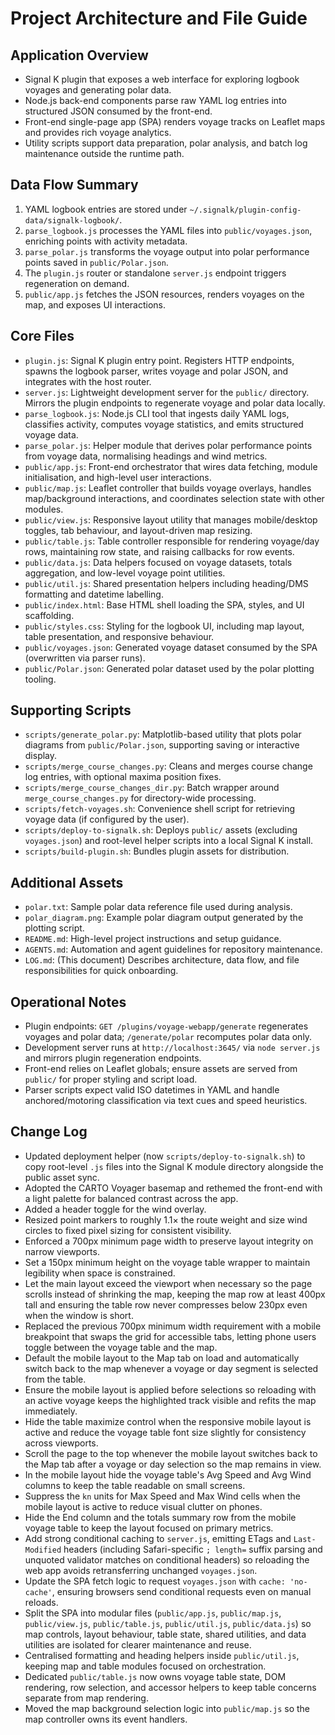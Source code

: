 # Project Architecture and File Guide

## Application Overview
- Signal K plugin that exposes a web interface for exploring logbook voyages and generating polar data.
- Node.js back-end components parse raw YAML log entries into structured JSON consumed by the front-end.
- Front-end single-page app (SPA) renders voyage tracks on Leaflet maps and provides rich voyage analytics.
- Utility scripts support data preparation, polar analysis, and batch log maintenance outside the runtime path.

## Data Flow Summary
1. YAML logbook entries are stored under `~/.signalk/plugin-config-data/signalk-logbook/`.
2. `parse_logbook.js` processes the YAML files into `public/voyages.json`, enriching points with activity metadata.
3. `parse_polar.js` transforms the voyage output into polar performance points saved in `public/Polar.json`.
4. The `plugin.js` router or standalone `server.js` endpoint triggers regeneration on demand.
5. `public/app.js` fetches the JSON resources, renders voyages on the map, and exposes UI interactions.

## Core Files
- `plugin.js`: Signal K plugin entry point. Registers HTTP endpoints, spawns the logbook parser, writes voyage and polar JSON, and integrates with the host router.
- `server.js`: Lightweight development server for the `public/` directory. Mirrors the plugin endpoints to regenerate voyage and polar data locally.
- `parse_logbook.js`: Node.js CLI tool that ingests daily YAML logs, classifies activity, computes voyage statistics, and emits structured voyage data.
- `parse_polar.js`: Helper module that derives polar performance points from voyage data, normalising headings and wind metrics.
- `public/app.js`: Front-end orchestrator that wires data fetching, module initialisation, and high-level user interactions.
- `public/map.js`: Leaflet controller that builds voyage overlays, handles map/background interactions, and coordinates selection state with other modules.
- `public/view.js`: Responsive layout utility that manages mobile/desktop toggles, tab behaviour, and layout-driven map resizing.
- `public/table.js`: Table controller responsible for rendering voyage/day rows, maintaining row state, and raising callbacks for row events.
- `public/data.js`: Data helpers focused on voyage datasets, totals aggregation, and low-level voyage point utilities.
- `public/util.js`: Shared presentation helpers including heading/DMS formatting and datetime labelling.
- `public/index.html`: Base HTML shell loading the SPA, styles, and UI scaffolding.
- `public/styles.css`: Styling for the logbook UI, including map layout, table presentation, and responsive behaviour.
- `public/voyages.json`: Generated voyage dataset consumed by the SPA (overwritten via parser runs).
- `public/Polar.json`: Generated polar dataset used by the polar plotting tooling.

## Supporting Scripts
- `scripts/generate_polar.py`: Matplotlib-based utility that plots polar diagrams from `public/Polar.json`, supporting saving or interactive display.
- `scripts/merge_course_changes.py`: Cleans and merges course change log entries, with optional maxima position fixes.
- `scripts/merge_course_changes_dir.py`: Batch wrapper around `merge_course_changes.py` for directory-wide processing.
- `scripts/fetch-voyages.sh`: Convenience shell script for retrieving voyage data (if configured by the user).
- `scripts/deploy-to-signalk.sh`: Deploys `public/` assets (excluding `voyages.json`) and root-level helper scripts into a local Signal K install.
- `scripts/build-plugin.sh`: Bundles plugin assets for distribution.

## Additional Assets
- `polar.txt`: Sample polar data reference file used during analysis.
- `polar_diagram.png`: Example polar diagram output generated by the plotting script.
- `README.md`: High-level project instructions and setup guidance.
- `AGENTS.md`: Automation and agent guidelines for repository maintenance.
- `LOG.md`: (This document) Describes architecture, data flow, and file responsibilities for quick onboarding.

## Operational Notes
- Plugin endpoints: `GET /plugins/voyage-webapp/generate` regenerates voyages and polar data; `/generate/polar` recomputes polar data only.
- Development server runs at `http://localhost:3645/` via `node server.js` and mirrors plugin regeneration endpoints.
- Front-end relies on Leaflet globals; ensure assets are served from `public/` for proper styling and script load.
- Parser scripts expect valid ISO datetimes in YAML and handle anchored/motoring classification via text cues and speed heuristics.

## Change Log
- Updated deployment helper (now `scripts/deploy-to-signalk.sh`) to copy root-level `.js` files into the Signal K module directory alongside the public asset sync.
- Adopted the CARTO Voyager basemap and rethemed the front-end with a light palette for balanced contrast across the app.
- Added a header toggle for the wind overlay.
- Resized point markers to roughly 1.1× the route weight and size wind circles to fixed pixel sizing for consistent visibility.
- Enforced a 700px minimum page width to preserve layout integrity on narrow viewports.
- Set a 150px minimum height on the voyage table wrapper to maintain legibility when space is constrained.
- Let the main layout exceed the viewport when necessary so the page scrolls instead of shrinking the map, keeping the map row at least 400px tall and ensuring the table row never compresses below 230px even when the window is short.
- Replaced the previous 700px minimum width requirement with a mobile breakpoint that swaps the grid for accessible tabs, letting phone users toggle between the voyage table and the map.
- Default the mobile layout to the Map tab on load and automatically switch back to the map whenever a voyage or day segment is selected from the table.
- Ensure the mobile layout is applied before selections so reloading with an active voyage keeps the highlighted track visible and refits the map immediately.
- Hide the table maximize control when the responsive mobile layout is active and reduce the voyage table font size slightly for consistency across viewports.
- Scroll the page to the top whenever the mobile layout switches back to the Map tab after a voyage or day selection so the map remains in view.
- In the mobile layout hide the voyage table's Avg Speed and Avg Wind columns to keep the table readable on small screens.
- Suppress the `kn` units for Max Speed and Max Wind cells when the mobile layout is active to reduce visual clutter on phones.
- Hide the End column and the totals summary row from the mobile voyage table to keep the layout focused on primary metrics.
- Add strong conditional caching to `server.js`, emitting ETags and `Last-Modified` headers (including Safari-specific `; length=` suffix parsing and unquoted validator matches on conditional headers) so reloading the web app avoids retransferring unchanged `voyages.json`.
- Update the SPA fetch logic to request `voyages.json` with `cache: 'no-cache'`, ensuring browsers send conditional requests even on manual reloads.
- Split the SPA into modular files (`public/app.js`, `public/map.js`, `public/view.js`, `public/table.js`, `public/util.js`, `public/data.js`) so map controls, layout behaviour, table state, shared utilities, and data utilities are isolated for clearer maintenance and reuse.
- Centralised formatting and heading helpers inside `public/util.js`, keeping map and table modules focused on orchestration.
- Dedicated `public/table.js` now owns voyage table state, DOM rendering, row selection, and accessor helpers to keep table concerns separate from map rendering.
- Moved the map background selection logic into `public/map.js` so the map controller owns its event handlers.

